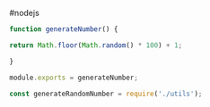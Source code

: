 #nodejs 



```js
function generateNumber() {

return Math.floor(Math.random() * 100) + 1;

}

module.exports = generateNumber;
```

```js
const generateRandomNumber = require('./utils');
```

